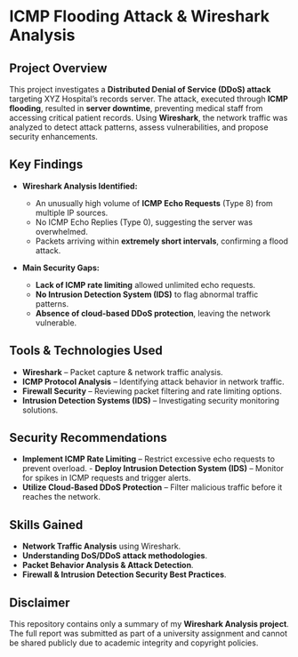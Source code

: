 # ICMP Flooding Attack & Wireshark Analysis

## Project Overview
This project investigates a **Distributed Denial of Service (DDoS) attack** targeting XYZ Hospital’s records server. The attack, executed through **ICMP flooding**, resulted in **server downtime**, preventing medical staff from accessing critical patient records. Using **Wireshark**, the network traffic was analyzed to detect attack patterns, assess vulnerabilities, and propose security enhancements.

## Key Findings
- **Wireshark Analysis Identified:**
   - An unusually high volume of **ICMP Echo Requests** (Type 8) from multiple IP sources.
   - No ICMP Echo Replies (Type 0), suggesting the server was overwhelmed.
   - Packets arriving within **extremely short intervals**, confirming a flood attack.

- **Main Security Gaps:**
   - **Lack of ICMP rate limiting** allowed unlimited echo requests.
   - **No Intrusion Detection System (IDS)** to flag abnormal traffic patterns.
   - **Absence of cloud-based DDoS protection**, leaving the network vulnerable.

## Tools & Technologies Used
- **Wireshark** – Packet capture & network traffic analysis.
- **ICMP Protocol Analysis** – Identifying attack behavior in network traffic.
- **Firewall Security** – Reviewing packet filtering and rate limiting options.
- **Intrusion Detection Systems (IDS)** – Investigating security monitoring solutions.

## Security Recommendations
- **Implement ICMP Rate Limiting** – Restrict excessive echo requests to prevent overload. - **Deploy Intrusion Detection System (IDS)** – Monitor for spikes in ICMP requests and trigger alerts.
- **Utilize Cloud-Based DDoS Protection** – Filter malicious traffic before it reaches the network.

## Skills Gained
- **Network Traffic Analysis** using Wireshark.
- **Understanding DoS/DDoS attack methodologies**.
- **Packet Behavior Analysis & Attack Detection**.
- **Firewall & Intrusion Detection Security Best Practices**.

  
## Disclaimer   
This repository contains only a summary of my **Wireshark Analysis project**. The full report was submitted as part of a university assignment and cannot be shared publicly due to academic integrity and copyright policies. 





